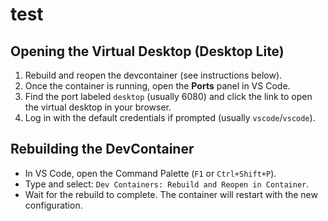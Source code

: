 # test

## Opening the Virtual Desktop (Desktop Lite)

1. Rebuild and reopen the devcontainer (see instructions below).
2. Once the container is running, open the **Ports** panel in VS Code.
3. Find the port labeled `desktop` (usually 6080) and click the link to open the virtual desktop in your browser.
4. Log in with the default credentials if prompted (usually `vscode`/`vscode`).

## Rebuilding the DevContainer

- In VS Code, open the Command Palette (`F1` or `Ctrl+Shift+P`).
- Type and select: `Dev Containers: Rebuild and Reopen in Container`.
- Wait for the rebuild to complete. The container will restart with the new configuration.